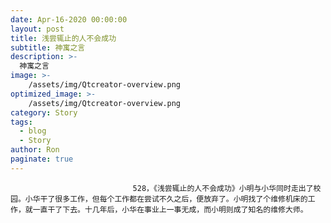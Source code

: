 ```yaml
---
date: Apr-16-2020 00:00:00
layout: post
title: 浅尝辄止的人不会成功
subtitle: 神寓之言
description: >-
  神寓之言
image: >-
    /assets/img/Qtcreator-overview.png
optimized_image: >-
    /assets/img/Qtcreator-overview.png
category: Story
tags:
  - blog
  - Story
author: Ron
paginate: true
---
```


							　　528，《浅尝辄止的人不会成功》小明与小华同时走出了校园。小华干了很多工作，但每个工作都在尝试不久之后，便放弃了。小明找了个维修机床的工作，就一直干了下去。十几年后，小华在事业上一事无成，而小明则成了知名的维修大师。
							
							
						